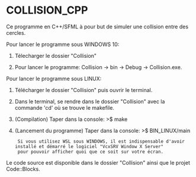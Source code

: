 # COLLISION_CPP

Ce programme en C++/SFML à pour but de simuler une collision entre des cercles.

Pour lancer le programme sous WINDOWS 10:

1) Télecharger le dossier "Collision"

2) Pour lancer le programme: Collision -> bin -> Debug -> Collision.exe.

Pour lancer le programme sous LINUX:

1) Télécharger le dossier "Collision" puis ouvrir le terminal.

2) Dans le terminal, se rendre dans le dossier "Collision" avec la commande 'cd' où se trouve le makefile.

3) (Compilation) Taper dans la console: >$ make

4) (Lancement du programme) Taper dans la console: >$ BIN_LINUX/main 

        Si vous utilisez WSL sous WINDOWS, il est indispensable d'avoir installé et démarré le logiciel "VcxSRV Window X Server"
        pour pouvoir afficher quoi que ce soit sur votre écran.

Le code source est disponible dans le dossier "Collision" ainsi que le projet Code::Blocks.
